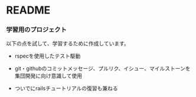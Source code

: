 # README

### 学習用のプロジェクト
以下の点を試して、学習するために作成しています。

* rspecを使用したテスト駆動

* git・githubのコミットメッセージ、プルリク、イシュー、マイルストーンを集団開発に向け意識して使用

* ついでにrailsチュートリアルの復習も兼ねる


